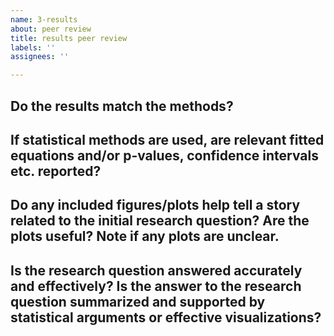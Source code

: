 ```yaml
---
name: 3-results
about: peer review
title: results peer review
labels: ''
assignees: ''

---
```


## Do the results match the methods?

## If statistical methods are used, are relevant fitted equations and/or p-values, confidence intervals etc. reported?

## Do any included figures/plots help tell a story related to the initial research question? Are the plots useful? Note if any plots are unclear.

## Is the research question answered accurately and effectively? Is the answer to the research question summarized and supported by statistical arguments or effective visualizations?
